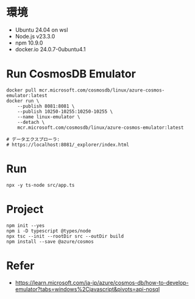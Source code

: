 # 環境

- Ubuntu 24.04 on wsl
- Node.js v23.3.0
- npm 10.9.0
- docker.io 24.0.7-0ubuntu4.1

# Run CosmosDB Emulator
```
docker pull mcr.microsoft.com/cosmosdb/linux/azure-cosmos-emulator:latest
docker run \
    --publish 8081:8081 \
    --publish 10250-10255:10250-10255 \
    --name linux-emulator \
    --detach \
    mcr.microsoft.com/cosmosdb/linux/azure-cosmos-emulator:latest

# データエクスプローラ:
# https://localhost:8081/_explorer/index.html
```

# Run
```
npx -y ts-node src/app.ts
```

# Project
```shell
npm init --yes
npm i -D typescript @types/node
npx tsc --init --rootDir src --outDir build
npm install --save @azure/cosmos
```


# Refer
- https://learn.microsoft.com/ja-jp/azure/cosmos-db/how-to-develop-emulator?tabs=windows%2Cjavascript&pivots=api-nosql
